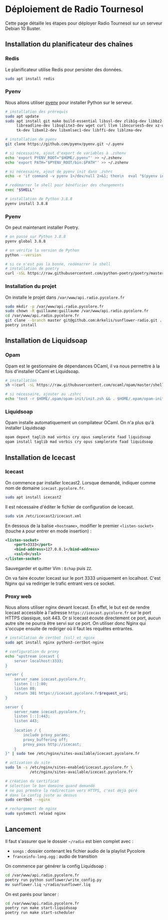 # Déploiement de Radio Tournesol

Cette page détaille les étapes pour déployer Radio Tournesol sur un serveur
Debian 10 Buster.

## Installation du planificateur des chaînes

### Redis

Le planificateur utilise Redis pour persister des données.

```zsh
sudo apt install redis
```

### Pyenv

Nous allons utiliser [pyenv](https://github.com/pyenv/pyenv) pour installer
Python sur le serveur.

```zsh
# installation des prérequis
sudo apt update
sudo apt install git make build-essential libssl-dev zlib1g-dev libbz2-dev \
     libreadline-dev libsqlite3-dev wget curl llvm libncurses5-dev xz-utils \
     tk-dev libxml2-dev libxmlsec1-dev libffi-dev liblzma-dev

# installation de pyenv
git clone https://github.com/pyenv/pyenv.git ~/.pyenv

# si nécessaire, ajout d'export de variables à .zshenv
echo 'export PYENV_ROOT="$HOME/.pyenv"' >> ~/.zshenv
echo 'export PATH="$PYENV_ROOT/bin:$PATH"' >> ~/.zshenv

# si nécessaire, ajout de pyenv init dans .zshrc
echo -e 'if command -v pyenv 1>/dev/null 2>&1; then\n  eval "$(pyenv init -)"\nfi' >> ~/.zshrc

# redémarrer le shell pour bénéficier des changements
exec "$SHELL"

# installation de Python 3.8.8
pyenv install 3.8.8
```

### Pyenv

On peut maintenant installer Poetry.

```zsh
# on passe sur Python 3.8.8
pyenv global 3.8.8

# on vérifie la version de Python
python --version

# si ce n'est pas la bonne, redémarrer le shell
# installation de poetry
curl -sSL https://raw.githubusercontent.com/python-poetry/poetry/master/get-poetry.py | python
```

### Installation du projet

On installe le projet dans `/var/www/api.radio.pycolore.fr`

```zsh
sudo mkdir -p /var/www/api.radio.pycolore.fr
sudo chown -R guillaume:guillaume /var/www/api.radio.pycolore.fr
cd /var/www/api.radio.pycolore.fr
git clone --branch master git@github.com:Arkelis/sunflower-radio.git .
poetry install
```

## Installation de Liquidsoap

### Opam

Opam est le gestionnaire de dépendances OCaml, il va nous permettre à la fois
d'installer OCaml et Liquidsoap.

```zsh
# installation
sh <(curl -sL https://raw.githubusercontent.com/ocaml/opam/master/shell/install.sh)

# si nécessaire, ajouter au .zshrc
echo 'test -r $HOME/.opam/opam-init/init.zsh && . $HOME/.opam/opam-init/init.zsh > /dev/null 2> /dev/null || true' >> ~/.zshrc
```

### Liquidsoap

Opam installe automatiquement un compilateur OCaml. On n'a plus qu'à installer
Liquidsoap

```zsh
opam depext taglib mad vorbis cry opus samplerate faad liquidsoap
opam install taglib mad vorbis cry opus samplerate faad liquidsoap
```

## Installation de Icecast

### Icecast

On commence par installer Icecast2. Lorsque demandé, indiquer comme 
nom de domaine `icecast.pycolore.fr`.

```zsh
sudo apt install icecast2
```

Il est nécessaire d'éditer le fichier de configuration de Icecast.

```zsh
sudo vim /etc/icecast2/icecast.xml
```

En dessous de la balise `<hostname>`, modifier le premier `<listen-socket>`
(touche `A` pour entrer en mode insertion) :

```xml
<listen-socket>
    <port>3333</port>
    <bind-address>127.0.0.1</bind-address> 
    <ssl>0</ssl>
</listen-socket>
```

Sauvegarder et quitter Vim : `Echap` puis `ZZ`.

On va faire écouter Icecast sur le port 3333 uniquement en localhost. C'est 
Nginx qui va rediriger le trafic entrant vers ce socket.

### Proxy web

Nous allons utiliser nginx devant Icecast. En effet, le but est de rendre
Icecast accessible à l'adresse `https://icecast.pycolore.fr` sur le port
HTTPS classique, soit 443. Or si Icecast écoute directement ce port, aucun
autre site ne pourra être servi sur ce port. On utiliser donc Nginx qui
s'occupe ensuite de rediriger où il faut les requêtes entrantes.

```zsh
# installation de certbot (ssl) et nginx
sudo apt install nginx python3-certbot-nginx

# configuration du proxy
echo "upstream icecast {
    server localhost:3333;
}

server {
    server_name icecast.pycolore.fr;
    listen [::]:80;
    listen 80;
    return 301 https://icecast.pycolore.fr$request_uri;
}

server {
    server_name icecast.pycolore.fr;
    listen [::]:443;
    listen 443;
    
    location / {
        include proxy_params;
        proxy_buffering off;
        proxy_pass http://icecast;
    }
}" | sudo tee /etc/nginx/sites-available/icecast.pycolore.fr

# activation du site
sudo ln -s /etc/nginx/sites-enabled/icecast.pycolore.fr \
           /etc/nginx/sites-available/icecast.pycolore.fr

# création du certificat
# sélection le bon domaine quand demandé
# ne pas prendre la redirection vers HTTPS, c'est déjà géré
# dans la config juste au dessus
sudo certbot --nginx

# rechargement de nginx
sudo systemctl reload nginx
```


## Lancement

Il faut s'assurer que le dossier `~/radio` est bien complet avec :

- `songs` : dossier contenant les fichier audio de la playlist Pycolore
- `franceinfo-long.ogg` : audio de transition

On commence par générer la config Liquidsoap :

```zsh
cd /var/www/api.radio.pycolore.fr
poetry run python sunflower/write_config.py
mv sunflower.liq ~/radio/sunflower.liq
```

On est parés pour lancer :

```zsh
cd /var/www/api.radio.pycolore.fr
poetry run make start-liquidsoap
poetry run make start-scheduler
```
